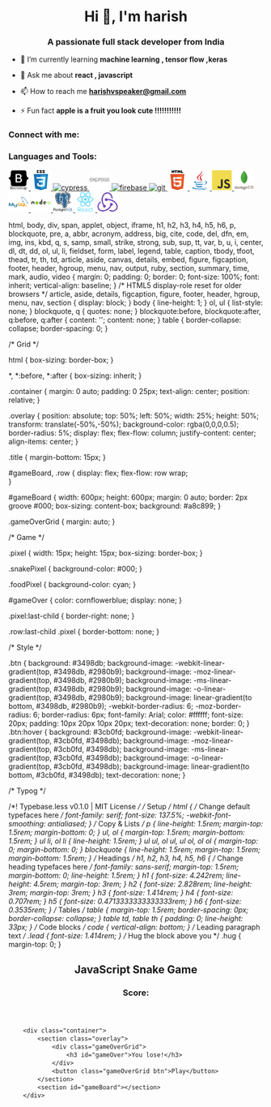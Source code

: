 <h1 align="center">Hi 👋, I'm harish</h1>
<h3 align="center">A passionate full stack developer from India</h3>

- 🌱 I’m currently learning **machine learning , tensor flow ,keras**

- 💬 Ask me about **react , javascript**

- 📫 How to reach me **harishvspeaker@gmail.com**

- ⚡ Fun fact **apple is a fruit you look cute !!!!!!!!!!!**

<h3 align="left">Connect with me:</h3>
<p align="left">
</p>


<h3 align="left">Languages and Tools:</h3>
<p align="left"> <a href="https://getbootstrap.com" target="_blank" rel="noreferrer"> <img src="https://raw.githubusercontent.com/devicons/devicon/master/icons/bootstrap/bootstrap-plain-wordmark.svg" alt="bootstrap" width="40" height="40"/> </a> <a href="https://www.w3schools.com/css/" target="_blank" rel="noreferrer"> <img src="https://raw.githubusercontent.com/devicons/devicon/master/icons/css3/css3-original-wordmark.svg" alt="css3" width="40" height="40"/> </a> <a href="https://www.cypress.io" target="_blank" rel="noreferrer"> <img src="https://raw.githubusercontent.com/simple-icons/simple-icons/6e46ec1fc23b60c8fd0d2f2ff46db82e16dbd75f/icons/cypress.svg" alt="cypress" width="40" height="40"/> </a> <a href="https://expressjs.com" target="_blank" rel="noreferrer"> <img src="https://raw.githubusercontent.com/devicons/devicon/master/icons/express/express-original-wordmark.svg" alt="express" width="40" height="40"/> </a> <a href="https://firebase.google.com/" target="_blank" rel="noreferrer"> <img src="https://www.vectorlogo.zone/logos/firebase/firebase-icon.svg" alt="firebase" width="40" height="40"/> </a> <a href="https://git-scm.com/" target="_blank" rel="noreferrer"> <img src="https://www.vectorlogo.zone/logos/git-scm/git-scm-icon.svg" alt="git" width="40" height="40"/> </a> <a href="https://www.w3.org/html/" target="_blank" rel="noreferrer"> <img src="https://raw.githubusercontent.com/devicons/devicon/master/icons/html5/html5-original-wordmark.svg" alt="html5" width="40" height="40"/> </a> <a href="https://www.java.com" target="_blank" rel="noreferrer"> <img src="https://raw.githubusercontent.com/devicons/devicon/master/icons/java/java-original.svg" alt="java" width="40" height="40"/> </a> <a href="https://developer.mozilla.org/en-US/docs/Web/JavaScript" target="_blank" rel="noreferrer"> <img src="https://raw.githubusercontent.com/devicons/devicon/master/icons/javascript/javascript-original.svg" alt="javascript" width="40" height="40"/> </a> <a href="https://www.mongodb.com/" target="_blank" rel="noreferrer"> <img src="https://raw.githubusercontent.com/devicons/devicon/master/icons/mongodb/mongodb-original-wordmark.svg" alt="mongodb" width="40" height="40"/> </a> <a href="https://www.mysql.com/" target="_blank" rel="noreferrer"> <img src="https://raw.githubusercontent.com/devicons/devicon/master/icons/mysql/mysql-original-wordmark.svg" alt="mysql" width="40" height="40"/> </a> <a href="https://nodejs.org" target="_blank" rel="noreferrer"> <img src="https://raw.githubusercontent.com/devicons/devicon/master/icons/nodejs/nodejs-original-wordmark.svg" alt="nodejs" width="40" height="40"/> </a> <a href="https://www.postgresql.org" target="_blank" rel="noreferrer"> <img src="https://raw.githubusercontent.com/devicons/devicon/master/icons/postgresql/postgresql-original-wordmark.svg" alt="postgresql" width="40" height="40"/> </a> <a href="https://reactjs.org/" target="_blank" rel="noreferrer"> <img src="https://raw.githubusercontent.com/devicons/devicon/master/icons/react/react-original-wordmark.svg" alt="react" width="40" height="40"/> </a> <a href="https://redux.js.org" target="_blank" rel="noreferrer"> <img src="https://raw.githubusercontent.com/devicons/devicon/master/icons/redux/redux-original.svg" alt="redux" width="40" height="40"/> </a> </p>

<head>html, body, div, span, applet, object, iframe,
h1, h2, h3, h4, h5, h6, p, blockquote, pre,
a, abbr, acronym, address, big, cite, code,
del, dfn, em, img, ins, kbd, q, s, samp,
small, strike, strong, sub, sup, tt, var,
b, u, i, center,
dl, dt, dd, ol, ul, li,
fieldset, form, label, legend,
table, caption, tbody, tfoot, thead, tr, th, td,
article, aside, canvas, details, embed,
figure, figcaption, footer, header, hgroup,
menu, nav, output, ruby, section, summary,
time, mark, audio, video {
	margin: 0;
	padding: 0;
	border: 0;
	font-size: 100%;
	font: inherit;
	vertical-align: baseline;
}
/* HTML5 display-role reset for older browsers */
article, aside, details, figcaption, figure,
footer, header, hgroup, menu, nav, section {
	display: block;
}
body {
	line-height: 1;
}
ol, ul {
	list-style: none;
}
blockquote, q {
	quotes: none;
}
blockquote:before, blockquote:after,
q:before, q:after {
	content: '';
	content: none;
}
table {
	border-collapse: collapse;
	border-spacing: 0;
}

/* Grid */

html {
    box-sizing: border-box;
}

*, *:before, *:after {
    box-sizing: inherit;
}

.container {
    margin: 0 auto;
    padding: 0 25px;
    text-align: center;
    position: relative;
}

.overlay {
    position: absolute;
    top: 50%;
    left: 50%;
    width: 25%;
    height: 50%;
    transform: translate(-50%,-50%);
    background-color: rgba(0,0,0,0.5);
    border-radius: 5%;
    display: flex;
    flex-flow: column;
    justify-content: center;
    align-items: center;
}

.title {
    margin-bottom: 15px;
}

#gameBoard, .row {
    display: flex;
    flex-flow: row wrap;     
}

#gameBoard {
    width: 600px;
    height: 600px;
    margin: 0 auto;
    border: 2px groove #000;
    box-sizing: content-box;
    background: #a8c899;
}

.gameOverGrid {
    margin: auto;
}

/* Game */

.pixel {
    width: 15px;
    height: 15px;
    box-sizing: border-box;
}

.snakePixel {
    background-color: #000;
}

.foodPixel {
    background-color: cyan;
}

#gameOver {
    color: cornflowerblue;
    display: none;
}

.pixel:last-child {
    border-right: none;
}

.row:last-child .pixel {
    border-bottom: none;
}

/* Style */

.btn {
  background: #3498db;
  background-image: -webkit-linear-gradient(top, #3498db, #2980b9);
  background-image: -moz-linear-gradient(top, #3498db, #2980b9);
  background-image: -ms-linear-gradient(top, #3498db, #2980b9);
  background-image: -o-linear-gradient(top, #3498db, #2980b9);
  background-image: linear-gradient(to bottom, #3498db, #2980b9);
  -webkit-border-radius: 6;
  -moz-border-radius: 6;
  border-radius: 6px;
  font-family: Arial;
  color: #ffffff;
  font-size: 20px;
  padding: 10px 20px 10px 20px;
  text-decoration: none;
  border: 0;
}
.btn:hover {
  background: #3cb0fd;
  background-image: -webkit-linear-gradient(top, #3cb0fd, #3498db);
  background-image: -moz-linear-gradient(top, #3cb0fd, #3498db);
  background-image: -ms-linear-gradient(top, #3cb0fd, #3498db);
  background-image: -o-linear-gradient(top, #3cb0fd, #3498db);
  background-image: linear-gradient(to bottom, #3cb0fd, #3498db);
  text-decoration: none;
}

/* Typog */

/*! Typebase.less v0.1.0 | MIT License */
/* Setup */
html {
  /* Change default typefaces here */
  font-family: serif;
  font-size: 137.5%;
  -webkit-font-smoothing: antialiased;
}
/* Copy & Lists */
p {
  line-height: 1.5rem;
  margin-top: 1.5rem;
  margin-bottom: 0;
}
ul,
ol {
  margin-top: 1.5rem;
  margin-bottom: 1.5rem;
}
ul li,
ol li {
  line-height: 1.5rem;
}
ul ul,
ol ul,
ul ol,
ol ol {
  margin-top: 0;
  margin-bottom: 0;
}
blockquote {
  line-height: 1.5rem;
  margin-top: 1.5rem;
  margin-bottom: 1.5rem;
}
/* Headings */
h1,
h2,
h3,
h4,
h5,
h6 {
  /* Change heading typefaces here */
  font-family: sans-serif;
  margin-top: 1.5rem;
  margin-bottom: 0;
  line-height: 1.5rem;
}
h1 {
  font-size: 4.242rem;
  line-height: 4.5rem;
  margin-top: 3rem;
}
h2 {
  font-size: 2.828rem;
  line-height: 3rem;
  margin-top: 3rem;
}
h3 {
  font-size: 1.414rem;
}
h4 {
  font-size: 0.707rem;
}
h5 {
  font-size: 0.4713333333333333rem;
}
h6 {
  font-size: 0.3535rem;
}
/* Tables */
table {
  margin-top: 1.5rem;
  border-spacing: 0px;
  border-collapse: collapse;
}
table td,
table th {
  padding: 0;
  line-height: 33px;
}
/* Code blocks */
code {
  vertical-align: bottom;
}
/* Leading paragraph text */
.lead {
  font-size: 1.414rem;
}
/* Hug the block above you */
.hug {
  margin-top: 0;
}
</head>
<div class="container">
            <header class="title">
                <h2>JavaScript Snake Game</h2>
                <h3 id="score">Score: </h3>
            </header>
        </div>
        
        <div class="container">
            <section class="overlay">
                <div class="gameOverGrid">
                    <h3 id="gameOver">You lose!</h3>
                </div>
                <button class="gameOverGrid btn">Play</button>
            </section>
            <section id="gameBoard"></section>
        </div>
